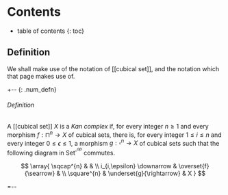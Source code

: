 # Contents
* table of contents
{: toc}

## Definition

We shall make use of the notation of [[cubical set]], and the notation which that page makes use of.

+-- {: .num_defn}
###### Definition

A [[cubical set]] $X$ is a _Kan complex_ if, for every integer $n \geq 1$ and every morphism $f : \sqcap^{n} \rightarrow X$ of cubical sets, there is, for every integer $1 \leq i \leq n$ and every integer $0 \leq \epsilon \leq 1$, a morphism $g : \square^{n} \rightarrow X$ of cubical sets such that the following diagram in $\mathsf{Set}^{\square^{op}}$ commutes. 

$$
   \array{
      \sqcap^{n}                         &                                            & \\
      i_{i,\epsilon} \downarrow  & \overset{f}{\searrow}    & \\
      \square^{n}                        & \underset{g}{\rightarrow} & X
   }
$$

=--